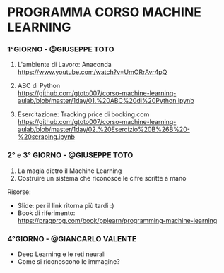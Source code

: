 # PROGRAMMA CORSO MACHINE LEARNING

### 1°GIORNO - @GIUSEPPE TOTO
1. L'ambiente di Lavoro: Anaconda  
   https://www.youtube.com/watch?v=UmORrAvr4pQ

2. ABC di Python  
   https://github.com/gtoto007/corso-machine-learning-aulab/blob/master/1day/01.%20ABC%20di%20Python.ipynb

3. Esercitazione:  Tracking price di booking.com  
   https://github.com/gtoto007/corso-machine-learning-aulab/blob/master/1day/02.%20Esercizio%20B%26B%20-%20scraping.ipynb

### 2° e 3° GIORNO - @GIUSEPPE TOTO
1. La magia dietro il Machine Learning 
2. Costruire un sistema che riconosce le cifre scritte a mano

Risorse:
 - Slide: per il link ritorna più tardi :)
 - Book di riferimento:  
   https://pragprog.com/book/pplearn/programming-machine-learning

### 4°GIORNO - @GIANCARLO VALENTE
- Deep Learning e le reti neurali
- Come si riconoscono le immagine?

